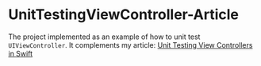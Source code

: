 # UnitTestingViewController-Article

The project implemented as an example of how to unit test `UIViewController`. It complements my article: [Unit Testing View Controllers in Swift](https://www.vadimbulavin.com/unit-testing-view-controller-uiviewcontroller-and-uiview-with-swift/)
